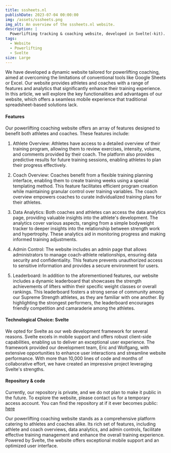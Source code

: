```yaml
---
title: sssheets.nl
publishDate: 2023-07-04 00:00:00
img: /assets/sssheets.png
img_alt: An overview of the sssheets.nl website.
description: |
  Powerlifting tracking & coaching website, developed in Svelte(-kit).
tags:
  - Website
  - Powerlifting
  - Svelte
size: Large
---
```


We have developed a dynamic website tailored for powerlifting coaching, aimed at overcoming the limitations of conventional tools like Google Sheets or Excel. Our website provides athletes and coaches with a range of features and analytics that significantly enhance their training experience. In this article, we will explore the key functionalities and advantages of our website, which offers a seamless mobile experience that traditional spreadsheet-based solutions lack.

#### Features

Our powerlifting coaching website offers an array of features designed to benefit both athletes and coaches. These features include:

1. Athlete Overview:
Athletes have access to a detailed overview of their training program, allowing them to review exercises, intensity, volume, and comments provided by their coach. The platform also provides predictive results for future training sessions, enabling athletes to plan their progress effectively.

2. Coach Overview:
Coaches benefit from a flexible training planning interface, enabling them to create training weeks using a special templating method. This feature facilitates efficient program creation while maintaining granular control over training variables. The coach overview empowers coaches to curate individualized training plans for their athletes.

3. Data Analytics:
Both coaches and athletes can access the data analytics page, providing valuable insights into the athlete's development. The analytics cover various aspects, ranging from a simple bodyweight tracker to deeper insights into the relationship between strength work and hypertrophy. These analytics aid in monitoring progress and making informed training adjustments.

4. Admin Control:
The website includes an admin page that allows administrators to manage coach-athlete relationships, ensuring data security and confidentiality. This feature prevents unauthorized access to sensitive information and provides a secure environment for users.

5. Leaderboard:
In addition to the aforementioned features, our website includes a dynamic leaderboard that showcases the strength achievements of lifters within their specific weight classes or overall rankings. This leaderboard fosters a strong sense of community among our Supreme Strength athletes, as they are familiar with one another. By highlighting the strongest performers, the leaderboard encourages friendly competition and camaraderie among the athletes.

#### Technological Choice: Svelte
We opted for Svelte as our web development framework for several reasons. Svelte excels in mobile support and offers robust client-side capabilities, enabling us to deliver an exceptional user experience. The framework provided our development team, Eric and Wolfgang, with extensive opportunities to enhance user interactions and streamline website performance. With more than 10,000 lines of code and months of collaborative effort, we have created an impressive project leveraging Svelte's strengths.

#### Repository & code
Currently, our repository is private, and we do not plan to make it public in the future. To explore the website, please contact us for a temporary access account. You can find the repository at if it ever becomes public: [here](https://github.com/Jurkyy/gym-bro-site)

Our powerlifting coaching website stands as a comprehensive platform catering to athletes and coaches alike. Its rich set of features, including athlete and coach overviews, data analytics, and admin controls, facilitate effective training management and enhance the overall training experience. Powered by Svelte, the website offers exceptional mobile support and an optimized user interface.